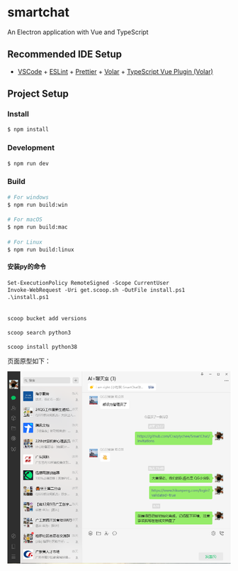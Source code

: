 # smartchat

An Electron application with Vue and TypeScript

## Recommended IDE Setup

- [VSCode](https://code.visualstudio.com/) + [ESLint](https://marketplace.visualstudio.com/items?itemName=dbaeumer.vscode-eslint) + [Prettier](https://marketplace.visualstudio.com/items?itemName=esbenp.prettier-vscode) + [Volar](https://marketplace.visualstudio.com/items?itemName=Vue.volar) + [TypeScript Vue Plugin (Volar)](https://marketplace.visualstudio.com/items?itemName=Vue.vscode-typescript-vue-plugin)

## Project Setup

### Install

```bash
$ npm install
```

### Development

```bash
$ npm run dev
```

### Build

```bash
# For windows
$ npm run build:win

# For macOS
$ npm run build:mac

# For Linux
$ npm run build:linux
```

#### 安装py的命令

```shell
Set-ExecutionPolicy RemoteSigned -Scope CurrentUser
Invoke-WebRequest -Uri get.scoop.sh -OutFile install.ps1
.\install.ps1


scoop bucket add versions

scoop search python3

scoop install python38
```

页面原型如下：

![image-20240727100712492](README/image-20240727100712492.png)



